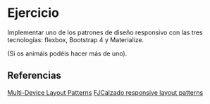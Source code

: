 # Ejercicio

Implementar uno de los patrones de diseño responsivo con las tres tecnologías: flexbox, Bootstrap 4 y Materialize.

(Si os animáis podéis hacer más de uno).

## Referencias

[Multi-Device Layout Patterns](https://www.lukew.com/ff/entry.asp?1514)
[FJCalzado responsive layout patterns](https://fjcalzado.github.io/DemoSeries-Responsive-Layout-Patterns/)